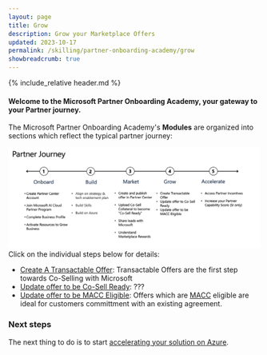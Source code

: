 ```yaml
---
layout: page
title: Grow
description: Grow your Marketplace Offers
updated: 2023-10-17
permalink: /skilling/partner-onboarding-academy/grow
showbreadcrumb: true
---
```

{% include_relative header.md %}

#### Welcome to the Microsoft Partner Onboarding Academy, your gateway to your Partner journey. 

The Microsoft Partner Onboarding Academy's **Modules** are organized into sections which reflect the typical partner journey:

![](../../../assets/partner-onboarding/partner-journey.png)
Click on the individual steps below for details:

- [Create A Transactable Offer](/PartnerResources/skilling/partner-onboarding-academy/transactable-offer): Transactable Offers are the first step towards Co-Selling with Microsoft
- [Update offer to be Co-Sell Ready](): ???
- [Update offer to be MACC Eligible](/PartnerResources/skilling/partner-onboarding-academy/macc-offer): Offers which are [MACC](https://learn.microsoft.com/en-us/partner-center/marketplace/azure-consumption-commitment-enrollment) eligible are ideal for customers committment with an existing agreement.


### Next steps

The next thing to do is to start [accelerating your solution on Azure](/PartnerResources/skilling/partner-onboarding-academy/accelerate).
